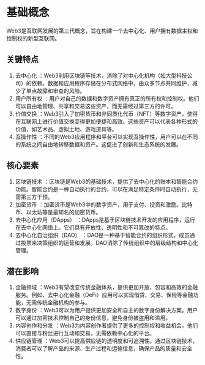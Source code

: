 # 基础概念
Web3是互联网发展的第三代概念，旨在构建一个去中心化、用户拥有数据主权和控制权的新型互联网。

## 关键特点
1. 去中心化 ：Web3利用区块链等技术，消除了对中心化机构（如大型科技公司）的依赖。数据和应用程序存储在分布式网络中，由众多节点共同维护，减少了单点故障和审查的风险。
2. 用户所有权 ：用户对自己的数据和数字资产拥有真正的所有权和控制权。他们可以自由地管理、共享和交易这些资产，而无需经过第三方的许可。
3. 价值交换 ：Web3引入了加密货币和非同质化代币（NFT）等数字资产，使得在互联网上进行价值交换变得更加便捷和高效。这些资产可以代表各种形式的价值，如艺术品、虚拟土地、游戏道具等。
4. 互操作性 ：不同的Web3应用程序和平台可以实现互操作性，用户可以在不同的系统之间自由地转移数据和资产。这促进了创新和生态系统的发展。

## 核心要素
1. 区块链技术 ：区块链是Web3的基础技术，提供了去中心化的账本和智能合约功能。智能合约是一种自动执行的合约，可以在满足特定条件时自动执行，无需第三方干预。
2. 加密货币 ：加密货币是Web3中的数字资产，用于支付、投资和激励。比特币、以太坊等是最知名的加密货币。
3. 去中心化应用（DApps） ：DApps是基于区块链技术开发的应用程序，运行在去中心化网络上。它们具有开放性、透明性和不可篡改的特点。
4. 去中心化自治组织（DAO） ：DAO是一种基于智能合约的组织形式，成员通过投票来决策组织的运营和发展。DAO消除了传统组织中的层级结构和中心化管理。

## 潜在影响
1. 金融领域 ：Web3有望改变传统金融体系，提供更加开放、包容和高效的金融服务。例如，去中心化金融（DeFi）应用可以实现借贷、交易、保险等金融功能，无需传统金融机构的参与。
2. 数字身份 ：Web3可以为用户提供更加安全和自主的数字身份解决方案。用户可以通过加密技术控制自己的身份信息，避免身份被盗用和滥用。
3. 内容创作和分发 ：Web3为内容创作者提供了更多的控制权和收益机会。他们可以直接与粉丝进行互动和交易，无需依赖中心化的平台。
4. 供应链管理 ：Web3可以提高供应链的透明度和可追溯性。通过区块链技术，消费者可以了解产品的来源、生产过程和运输信息，确保产品的质量和安全性。